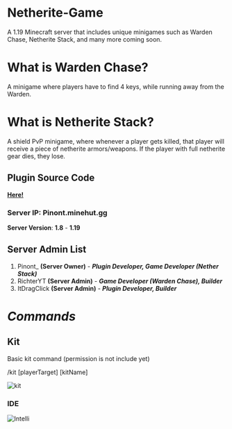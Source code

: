 # **Netherite-Game**
A 1.19 Minecraft server that includes unique minigames such as Warden Chase, Netherite Stack, and many more coming soon.

# What is Warden Chase?

A minigame where players have to find 4 keys, while running away from the Warden.

# What is Netherite Stack?

A shield PvP minigame, where whenever a player gets killed, that player will receive a piece of netherite armors/weapons.
If the player with full netherite gear dies, they lose.

## Plugin Source Code

**__[Here!](https://github.com/NetheriteGame/Netherite-Game/tree/main/dev/src/main)__**

### Server IP: **Pinont.minehut.gg**

**Server Version**: **1.8** - **1.19**

## Server Admin List

1. Pinont_ **(Server Owner)** - __*Plugin Developer, Game Developer (Nether Stack)*__
2. RichterYT **(Server Admin)** - __*Game Developer (Warden Chase), Builder*__
3. ItDragClick **(Server Admin)** - __*Plugin Developer, Builder*__

# *Commands*

## Kit

Basic kit command (permission is not include yet)

/kit [playerTarget] [kitName]

![kit](https://github.com/NetheriteGame/Netherite-Game/blob/main/asset/Preview/Kit_Overview.gif)


### IDE

![Intelli](https://img.shields.io/badge/IntelliJ_IDEA-000000.svg?style=for-the-badge&logo=intellij-idea&logoColor=white)
